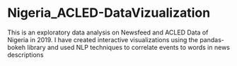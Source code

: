 # Nigeria_ACLED-DataVizualization
This is an exploratory data analysis on Newsfeed and ACLED Data of Nigeria in 2019. I have created interactive visualizations using the pandas-bokeh library and used NLP techniques to correlate events to words in news descriptions
